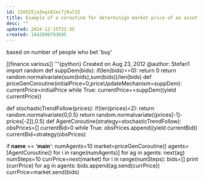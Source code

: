 ```yaml
---
id: 12m525ja3ogz82ei7j0ul32
title: Example of a coroutine for determinign market price of an asset,
desc: ""
updated: 2024-12-15T22:35
created: 1642098793695
---
```

based on number of people who bet 'buy'

[[finance.various]]
'''{python}
Created on Aug 23, 2012
@author: Stefan1
import random
def suppDem(bids):
    if(len(bids)==0):
        return 0
    return random.normalvariate(sum(bids),sum(bids))/len(bids)
def priceGenCoroutine(initialPrice=0,priceUpdateMechanism=suppDem):
    currentPrice=initialPrice
    while True:
        currentPrice+=suppDem((yield currentPrice))

def stochasticTrendFollow(prices):
    if(len(prices)&lt;2):
        return random.normalvariate(0,0.5)
    return random.normalvariate((prices[-1]-prices[-2]),0.5)
def AgentCoroutine(strategy=stochasticTrendFollow):
    obsPrices=\[]
    currentBid=0
    while True:
        obsPrices.append((yield currentBid))
        currentBid=strategy(obsPrices)

if **name** == '**main**':
    numAgents=10
    market=priceGenCoroutine()
    agents=[AgentCoroutine() for i in range(numAgents)]
    for ag in agents:
        next(ag)
    numSteps=10
    currPrice=next(market)
    for i in range(numSteps):
        bids=\[]
        print (currPrice)
        for ag in agents:
            bids.append(ag.send(currPrice))
        currPrice=market.send(bids)

```

```

